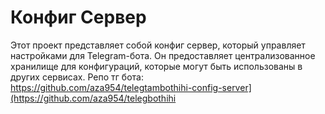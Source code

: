 # Конфиг Сервер

Этот проект представляет собой конфиг сервер, который управляет настройками для Telegram-бота. Он предоставляет централизованное хранилище для конфигураций, которые могут быть использованы в других сервисах.
Репо тг бота: https://github.com/aza954/telegtambothihi-config-server](https://github.com/aza954/telegbothihi
